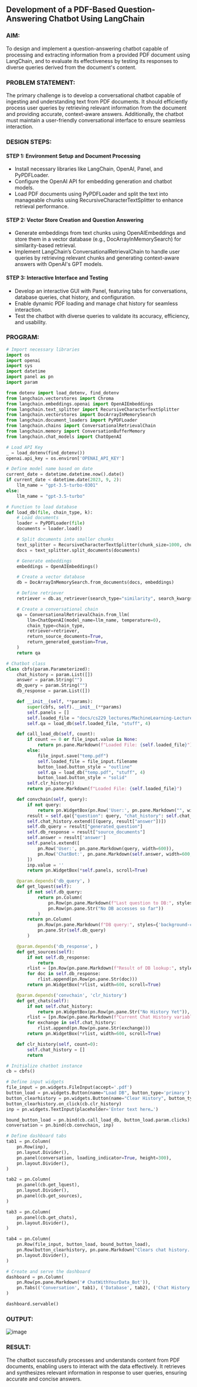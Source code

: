 ## Development of a PDF-Based Question-Answering Chatbot Using LangChain

### AIM:
To design and implement a question-answering chatbot capable of processing and extracting information from a provided PDF document using LangChain, and to evaluate its effectiveness by testing its responses to diverse queries derived from the document's content.

### PROBLEM STATEMENT:
The primary challenge is to develop a conversational chatbot capable of ingesting and understanding text from PDF documents. It should efficiently process user queries by retrieving relevant information from the document and providing accurate, context-aware answers. Additionally, the chatbot must maintain a user-friendly conversational interface to ensure seamless interaction.

### DESIGN STEPS:

#### STEP 1: Environment Setup and Document Processing
- Install necessary libraries like LangChain, OpenAI, Panel, and PyPDFLoader.
- Configure the OpenAI API for embedding generation and chatbot models.
- Load PDF documents using PyPDFLoader and split the text into manageable chunks using RecursiveCharacterTextSplitter to enhance retrieval performance.
#### STEP 2: Vector Store Creation and Question Answering
- Generate embeddings from text chunks using OpenAIEmbeddings and store them in a vector database (e.g., DocArrayInMemorySearch) for similarity-based retrieval.
- Implement LangChain’s ConversationalRetrievalChain to handle user queries by retrieving relevant chunks and generating context-aware answers with OpenAI's GPT models.
#### STEP 3: Interactive Interface and Testing
- Develop an interactive GUI with Panel, featuring tabs for conversations, database queries, chat history, and configuration.
- Enable dynamic PDF loading and manage chat history for seamless interaction.
- Test the chatbot with diverse queries to validate its accuracy, efficiency, and usability.

### PROGRAM:
```py
# Import necessary libraries
import os
import openai
import sys
import datetime
import panel as pn
import param

from dotenv import load_dotenv, find_dotenv
from langchain.vectorstores import Chroma
from langchain.embeddings.openai import OpenAIEmbeddings
from langchain.text_splitter import RecursiveCharacterTextSplitter
from langchain.vectorstores import DocArrayInMemorySearch
from langchain.document_loaders import PyPDFLoader
from langchain.chains import ConversationalRetrievalChain
from langchain.memory import ConversationBufferMemory
from langchain.chat_models import ChatOpenAI

# Load API Key
_ = load_dotenv(find_dotenv())
openai.api_key = os.environ['OPENAI_API_KEY']

# Define model name based on date
current_date = datetime.datetime.now().date()
if current_date < datetime.date(2023, 9, 2):
    llm_name = "gpt-3.5-turbo-0301"
else:
    llm_name = "gpt-3.5-turbo"

# Function to load database
def load_db(file, chain_type, k):
    # Load documents
    loader = PyPDFLoader(file)
    documents = loader.load()

    # Split documents into smaller chunks
    text_splitter = RecursiveCharacterTextSplitter(chunk_size=1000, chunk_overlap=150)
    docs = text_splitter.split_documents(documents)

    # Generate embeddings
    embeddings = OpenAIEmbeddings()

    # Create a vector database
    db = DocArrayInMemorySearch.from_documents(docs, embeddings)

    # Define retriever
    retriever = db.as_retriever(search_type="similarity", search_kwargs={"k": k})

    # Create a conversational chain
    qa = ConversationalRetrievalChain.from_llm(
        llm=ChatOpenAI(model_name=llm_name, temperature=0),
        chain_type=chain_type,
        retriever=retriever,
        return_source_documents=True,
        return_generated_question=True,
    )
    return qa

# Chatbot class
class cbfs(param.Parameterized):
    chat_history = param.List([])
    answer = param.String("")
    db_query = param.String("")
    db_response = param.List([])

    def __init__(self, **params):
        super(cbfs, self).__init__(**params)
        self.panels = []
        self.loaded_file = "docs/cs229_lectures/MachineLearning-Lecture01.pdf"
        self.qa = load_db(self.loaded_file, "stuff", 4)

    def call_load_db(self, count):
        if count == 0 or file_input.value is None:
            return pn.pane.Markdown(f"Loaded File: {self.loaded_file}")
        else:
            file_input.save("temp.pdf")
            self.loaded_file = file_input.filename
            button_load.button_style = "outline"
            self.qa = load_db("temp.pdf", "stuff", 4)
            button_load.button_style = "solid"
        self.clr_history()
        return pn.pane.Markdown(f"Loaded File: {self.loaded_file}")

    def convchain(self, query):
        if not query:
            return pn.WidgetBox(pn.Row('User:', pn.pane.Markdown("", width=600)), scroll=True)
        result = self.qa({"question": query, "chat_history": self.chat_history})
        self.chat_history.extend([(query, result["answer"])])
        self.db_query = result["generated_question"]
        self.db_response = result["source_documents"]
        self.answer = result['answer']
        self.panels.extend([
            pn.Row('User:', pn.pane.Markdown(query, width=600)),
            pn.Row('ChatBot:', pn.pane.Markdown(self.answer, width=600, style={'background-color': '#F6F6F6'}))
        ])
        inp.value = ''
        return pn.WidgetBox(*self.panels, scroll=True)

    @param.depends('db_query', )
    def get_lquest(self):
        if not self.db_query:
            return pn.Column(
                pn.Row(pn.pane.Markdown(f"Last question to DB:", styles={'background-color': '#F6F6F6'})),
                pn.Row(pn.pane.Str("No DB accesses so far"))
            )
        return pn.Column(
            pn.Row(pn.pane.Markdown(f"DB query:", styles={'background-color': '#F6F6F6'})),
            pn.pane.Str(self.db_query)
        )

    @param.depends('db_response', )
    def get_sources(self):
        if not self.db_response:
            return
        rlist = [pn.Row(pn.pane.Markdown(f"Result of DB lookup:", styles={'background-color': '#F6F6F6'}))]
        for doc in self.db_response:
            rlist.append(pn.Row(pn.pane.Str(doc)))
        return pn.WidgetBox(*rlist, width=600, scroll=True)

    @param.depends('convchain', 'clr_history')
    def get_chats(self):
        if not self.chat_history:
            return pn.WidgetBox(pn.Row(pn.pane.Str("No History Yet")), width=600, scroll=True)
        rlist = [pn.Row(pn.pane.Markdown(f"Current Chat History variable", styles={'background-color': '#F6F6F6'}))]
        for exchange in self.chat_history:
            rlist.append(pn.Row(pn.pane.Str(exchange)))
        return pn.WidgetBox(*rlist, width=600, scroll=True)

    def clr_history(self, count=0):
        self.chat_history = []
        return

# Initialize chatbot instance
cb = cbfs()

# Define input widgets
file_input = pn.widgets.FileInput(accept='.pdf')
button_load = pn.widgets.Button(name="Load DB", button_type='primary')
button_clearhistory = pn.widgets.Button(name="Clear History", button_type='warning')
button_clearhistory.on_click(cb.clr_history)
inp = pn.widgets.TextInput(placeholder='Enter text here…')

bound_button_load = pn.bind(cb.call_load_db, button_load.param.clicks)
conversation = pn.bind(cb.convchain, inp)

# Define dashboard tabs
tab1 = pn.Column(
    pn.Row(inp),
    pn.layout.Divider(),
    pn.panel(conversation, loading_indicator=True, height=300),
    pn.layout.Divider(),
)

tab2 = pn.Column(
    pn.panel(cb.get_lquest),
    pn.layout.Divider(),
    pn.panel(cb.get_sources),
)

tab3 = pn.Column(
    pn.panel(cb.get_chats),
    pn.layout.Divider(),
)

tab4 = pn.Column(
    pn.Row(file_input, button_load, bound_button_load),
    pn.Row(button_clearhistory, pn.pane.Markdown("Clears chat history. Can use to start a new topic")),
    pn.layout.Divider(),
)

# Create and serve the dashboard
dashboard = pn.Column(
    pn.Row(pn.pane.Markdown('# ChatWithYourData_Bot')),
    pn.Tabs(('Conversation', tab1), ('Database', tab2), ('Chat History', tab3), ('Configure', tab4))
)

dashboard.servable()

```
### OUTPUT:
![image](https://github.com/user-attachments/assets/3634bf2e-7b7e-4437-a467-4fd542c2fddf)


### RESULT:
The chatbot successfully processes and understands content from PDF documents, enabling users to interact with the data effectively. It retrieves and synthesizes relevant information in response to user queries, ensuring accurate and concise answers.
